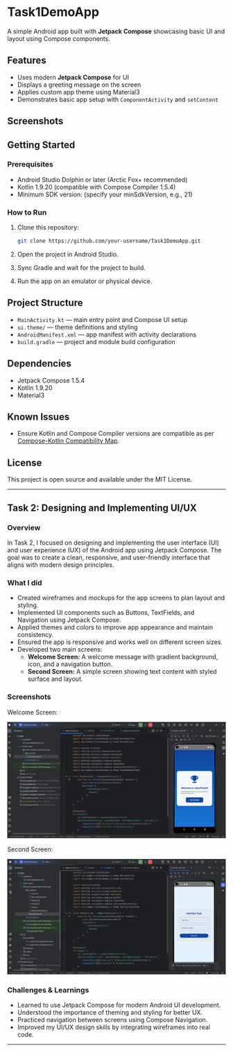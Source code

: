 
# Task1DemoApp

A simple Android app built with **Jetpack Compose** showcasing basic UI and layout using Compose components.

## Features

- Uses modern **Jetpack Compose** for UI
- Displays a greeting message on the screen
- Applies custom app theme using Material3
- Demonstrates basic app setup with `ComponentActivity` and `setContent`

## Screenshots

## Getting Started

### Prerequisites

- Android Studio Dolphin or later (Arctic Fox+ recommended)
- Kotlin 1.9.20 (compatible with Compose Compiler 1.5.4)
- Minimum SDK version: (specify your minSdkVersion, e.g., 21)

### How to Run

1. Clone this repository:

   ```bash
   git clone https://github.com/your-username/Task1DemoApp.git
   ```

2. Open the project in Android Studio.

3. Sync Gradle and wait for the project to build.

4. Run the app on an emulator or physical device.

## Project Structure

- `MainActivity.kt` — main entry point and Compose UI setup
- `ui.theme/` — theme definitions and styling
- `AndroidManifest.xml` — app manifest with activity declarations
- `build.gradle` — project and module build configuration

## Dependencies

- Jetpack Compose 1.5.4
- Kotlin 1.9.20
- Material3

## Known Issues

- Ensure Kotlin and Compose Compiler versions are compatible as per [Compose-Kotlin Compatibility Map](https://developer.android.com/jetpack/androidx/releases/compose-kotlin).

## License

This project is open source and available under the MIT License.

--------------------------------------------------------------------------------------------


## Task 2: Designing and Implementing UI/UX

### Overview
In Task 2, I focused on designing and implementing the user interface (UI) and user experience (UX) of the Android app using Jetpack Compose. The goal was to create a clean, responsive, and user-friendly interface that aligns with modern design principles.

### What I did
- Created wireframes and mockups for the app screens to plan layout and styling.
- Implemented UI components such as Buttons, TextFields, and Navigation using Jetpack Compose.
- Applied themes and colors to improve app appearance and maintain consistency.
- Ensured the app is responsive and works well on different screen sizes.
- Developed two main screens:
   - **Welcome Screen:** A welcome message with gradient background, icon, and a navigation button.
   - **Second Screen:** A simple screen showing text content with styled surface and layout.

### Screenshots

Welcome Screen:

![Welcome Screen](Screenshots/Welcome_Screen.png)

Second Screen:

![Second Screen](Screenshots/Second_Screen.png)



### Challenges & Learnings
- Learned to use Jetpack Compose for modern Android UI development.
- Understood the importance of theming and styling for better UX.
- Practiced navigation between screens using Compose Navigation.
- Improved my UI/UX design skills by integrating wireframes into real code.

---

